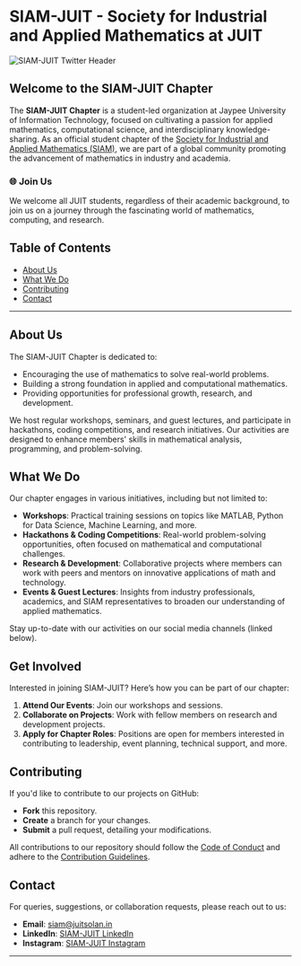 # SIAM-JUIT - Society for Industrial and Applied Mathematics at JUIT

![SIAM-JUIT Twitter Header](https://github.com/user-attachments/assets/1013d5d1-e70d-40fc-ac85-0c54709561e5)

## Welcome to the SIAM-JUIT Chapter

The **SIAM-JUIT Chapter** is a student-led organization at Jaypee University of Information Technology, focused on cultivating a passion for applied mathematics, computational science, and interdisciplinary knowledge-sharing. As an official student chapter of the [Society for Industrial and Applied Mathematics (SIAM)](https://www.siam.org), we are part of a global community promoting the advancement of mathematics in industry and academia.

### 🌐 Join Us
We welcome all JUIT students, regardless of their academic background, to join us on a journey through the fascinating world of mathematics, computing, and research.

## Table of Contents
- [About Us](#about-us)
- [What We Do](#what-we-do)
- [Contributing](#contributing)
- [Contact](#contact)

---

## About Us

The SIAM-JUIT Chapter is dedicated to:
- Encouraging the use of mathematics to solve real-world problems.
- Building a strong foundation in applied and computational mathematics.
- Providing opportunities for professional growth, research, and development.

We host regular workshops, seminars, and guest lectures, and participate in hackathons, coding competitions, and research initiatives. Our activities are designed to enhance members' skills in mathematical analysis, programming, and problem-solving.

## What We Do

Our chapter engages in various initiatives, including but not limited to:

- **Workshops**: Practical training sessions on topics like MATLAB, Python for Data Science, Machine Learning, and more.
- **Hackathons & Coding Competitions**: Real-world problem-solving opportunities, often focused on mathematical and computational challenges.
- **Research & Development**: Collaborative projects where members can work with peers and mentors on innovative applications of math and technology.
- **Events & Guest Lectures**: Insights from industry professionals, academics, and SIAM representatives to broaden our understanding of applied mathematics.
  
Stay up-to-date with our activities on our social media channels (linked below).


## Get Involved

Interested in joining SIAM-JUIT? Here’s how you can be part of our chapter:
1. **Attend Our Events**: Join our workshops and sessions.
2. **Collaborate on Projects**: Work with fellow members on research and development projects.
3. **Apply for Chapter Roles**: Positions are open for members interested in contributing to leadership, event planning, technical support, and more.

## Contributing

If you'd like to contribute to our projects on GitHub:
- **Fork** this repository.
- **Create** a branch for your changes.
- **Submit** a pull request, detailing your modifications.

All contributions to our repository should follow the [Code of Conduct](CODE_OF_CONDUCT.md) and adhere to the [Contribution Guidelines](CONTRIBUTING.md).

## Contact

For queries, suggestions, or collaboration requests, please reach out to us:
- **Email**: siam@juitsolan.in
- **LinkedIn**: [SIAM-JUIT LinkedIn](https://www.linkedin.com/company/siamjuit)
- **Instagram**: [SIAM-JUIT Instagram](https://www.instagram.com/siamjuit)

---


